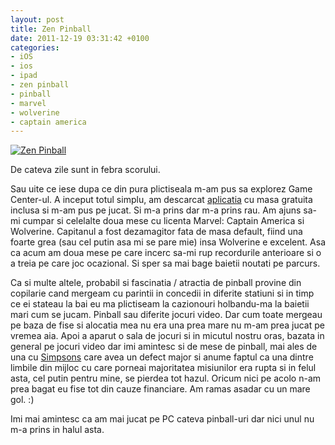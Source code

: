 ```yaml
---
layout: post
title: Zen Pinball
date: 2011-12-19 03:31:42 +0100
categories:
- iOS
- ios
- ipad
- zen pinball
- pinball
- marvel
- wolverine
- captain america
---
```

<a href="http://www.rusiczki.net/wp-content/uploads/2011/12/20111219-023235.jpg"><img src="http://www.rusiczki.net/wp-content/uploads/2011/12/20111219-023235.jpg" alt="Zen Pinball" class="alignnone size-full" /></a>

De cateva zile sunt in febra scorului.

Sau uite ce iese dupa ce din pura plictiseala m-am pus sa explorez Game Center-ul. A inceput totul simplu, am descarcat <a href="http://itunes.apple.com/us/app/zen-pinball/id465694275?mt=8">aplicatia</a> cu masa gratuita inclusa si m-am pus pe jucat. Si m-a prins dar m-a prins rau. Am ajuns sa-mi cumpar si celelalte doua mese cu licenta Marvel: Captain America si Wolverine. Capitanul a fost dezamagitor fata de masa default, fiind una foarte grea (sau cel putin asa mi se pare mie) insa Wolverine e excelent. Asa ca acum am doua mese pe care incerc sa-mi rup recordurile anterioare si o a treia pe care joc ocazional. Si sper sa mai bage baietii noutati pe parcurs.

Ca si multe altele, probabil si fascinatia / atractia de pinball provine din copilarie cand mergeam cu parintii in concedii in diferite statiuni si in timp ce ei stateau la bai eu ma plictiseam la cazionouri holbandu-ma la baietii mari cum se jucam. Pinball sau diferite jocuri video. Dar cum toate mergeau pe baza de fise si alocatia mea nu era una prea mare nu m-am prea jucat pe vremea aia. Apoi a aparut o sala de jocuri si in micutul nostru oras, bazata in general pe jocuri video dar imi amintesc si de mese de pinball, mai ales de una cu <a href="http://pinside.com/pinball/archive/simpsons">Simpsons</a> care avea un defect major si anume faptul ca una dintre limbile din mijloc cu care porneai majoritatea misiunilor era rupta si in felul asta, cel putin pentru mine, se pierdea tot hazul. Oricum nici pe acolo n-am prea bagat eu fise tot din cauze financiare. Am ramas asadar cu un mare gol. :)

Imi mai amintesc ca am mai jucat pe PC cateva pinball-uri dar nici unul nu m-a prins in halul asta.

